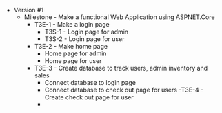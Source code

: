 - Version #1
  - Milestone - Make a functional Web Application using ASPNET.Core
    - T3E-1 - Make a login page
      - T3S-1 - Login page for admin
      - T3S-2 - Login page for user
    - T3E-2 - Make home page
      - Home page for admin
      - Home page for user
    - T3E-3 - Create database to track users, admin inventory and sales
      - Connect database to login page
      - Connect database to check out page for users
    -T3E-4 - Create check out page for user
      - 
